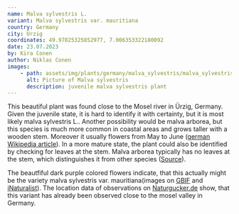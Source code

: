 ```yaml
---
name: Malva sylvestris L.
variant: Malva sylvestris var. mauritiana
country: Germany
city: Ürzig
coordinates: 49.97825325852977, 7.006353322180092
date: 23.07.2023
by: Kira Conen
author: Niklas Conen
images:
    - path: assets/img/plants/germany/malva_sylvestris/malva_sylvestris_2.jpg
      alt: Picture of Malva sylvestris
      description: juvenile malva sylvestris plant
---
```


This beautiful plant was found close to the Mosel river in Ürzig, Germany.
Given the juvenile state, it is hard to identify it with certainty, but it is most likely malva sylvestris L.. Another possibility would be malva arborea, but this species is much more common in coastal areas and grows taller with a wooden stem. Moreover it usually flowers from May to June (<a class="plink" href="https://de.wikipedia.org/wiki/Baumförmige_Strauchpappel">german Wikipedia article</a>). In a more mature state, the plant could also be identified by checking for leaves at the stem. Malva arborea typically has no leaves at the stem, which distinguishes it from other species (<a class="plink" href="http://www.malvaceae.info/Genera/Lavatera/arborea.html">Source</a>).

The beautfiful dark purple colored flowers indicate, that this actually might be the variety malva sylvestris var. mauritiana(images on <a class="plink" href="https://www.gbif.org/species/6285889">GBIF</a> and <a class="plink" href="https://www.inaturalist.org/observations?place_id=any&taxon_id=359171">iNaturalist</a>). The location data of observations on <a class="plink" href="https://naturgucker.de/natur.dll/XbQJCUmO2brRnyfjTBF0R4JWBl8/">Naturgucker.de</a> show, that this variant has already been observed close to the mosel valley in Germany.